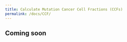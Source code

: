 ```yaml
---
title: Calculate Mutation Cancer Cell Fractions (CCFs)
permalink: /docs/CCF/
---
```


## Coming soon